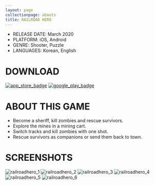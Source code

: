 ```yaml
---
layout: page
collectionpage: abouts
title: RAILROAD HERO
---
```


- RELEASE DATE: March 2020
- PLATFORM: iOS, Android
- GENRE: Shooter, Puzzle
- LANGUAGES: Korean, English

# DOWNLOAD

[![app_store_badge](./imgs/App-store-badge.png)](https://apps.apple.com/us/app/%EB%A0%88%EC%9D%BC%EB%A1%9C%EB%93%9C-%ED%9E%88%EC%96%B4%EB%A1%9C/id1504370570?l=ko&ls=1)
[![google_play_badge](./imgs/google-play-badge.png)](https://play.google.com/store/apps/details?id=com.TSC.RailHero)

# ABOUT THIS GAME

- Become a sheriff, kill zombies and rescue survivors.
- Explore the mines in a mining cart.
- Switch tracks and kill zombies with one shot.
- Rescue survivors as companions or send them back to town.

# SCREENSHOTS

![railroadhero_1](./imgs/railroadhero_01.jpg)
![railroadhero_2](./imgs/railroadhero_02.jpg)
![railroadhero_3](./imgs/railroadhero_03.jpg)
![railroadhero_4](./imgs/railroadhero_04.jpg)
![railroadhero_5](./imgs/railroadhero_05.jpg)
![railroadhero_6](./imgs/railroadhero_06.jpg)
